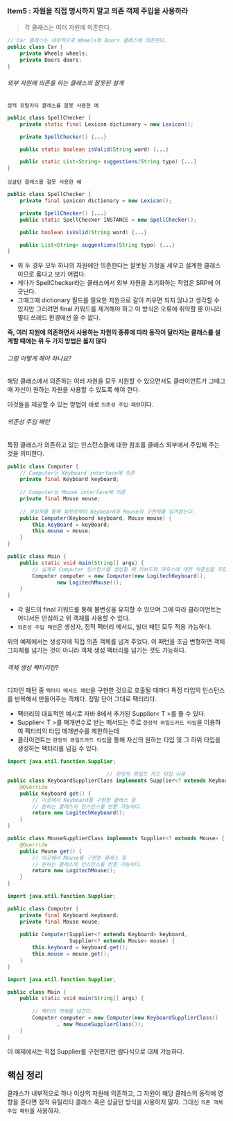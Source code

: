 ### Item5 : 자원을 직접 명시하지 말고 의존 객체 주입을 사용하라

> 각 클래스는 여러 자원에 의존한다.
```java
// Car 클래스는 내부적으로 Wheels와 Doors 클래스에 의존한다.
public class Car {
    private Wheels wheels;
    private Doors doors;
}
```

###### 외부 자원에 의존을 하는 클래스의 잘못된 설계
`정적 유틸리티 클래스를 잘못 사용한 예`
```java
public class SpellChecker {
    private static final Lexicon dictionary = new Lexicon();

    private SpellChecker() {...}

    public static boolean isValid(String word) {...}

    public static List<String> suggestions(String typo) {...}
}
```
`싱글턴 클래스를 잘못 사용한 예`
```java
public class SpellChecker {
    private final Lexicon dictionary = new Lexicon();

    private SpellChecker() {...}
    public static SpellChecker INSTANCE = new SpellChecker();

    public boolean isValid(String word) {...}

    public List<String> suggestions(String typo) {...}
}
```
- 위 두 경우 모두 하나의 자원에만 의존한다는 잘못된 가정을 세우고 설계한 클래스이므로 옳다고 보기 어렵다.
- 게다가 SpellChecker라는 클래스에서 외부 자원을 초기화하는 작업은 SRP에 어긋난다.
- 그때그때 dictionary 필드를 필요한 자원으로 갈아 끼우면 되지 않냐고 생각할 수 있지만 그러려면 final 키워드를 제거해야 하고 이 방식은
  오류에 취약할 뿐 아니라 멀티 쓰레드 환경에선 쓸 수 없다.

**즉, 여러 자원에 의존하면서 사용하는 자원의 종류에 따라 동작이 달라지는 클래스를 설계할 때에는 위 두 가지 방법은 옳지 않다**

###### 그럼 어떻게 해야 하나요?
해당 클래스에서 의존하는 여러 자원을 모두 지원할 수 있으면서도 클라이언트가 그때그때 자신이 원하는 자원을 사용할 수 있도록 해야 한다.

이것들을 제공할 수 있는 방법이 바로 `의존성 주입 패턴`이다.

###### 의존성 주입 패턴
특정 클래스가 의존하고 있는 인스턴스들에 대한 참조를 클래스 외부에서 주입해 주는 것을 의미한다.
```java
public class Computer {
    // Computer는 Keyboard interface에 의존
    private final Keyboard keyboard;
    
    // Computer는 Mouse interface에 의존
    private final Mouse mouse;
    
    // 생성자를 통해 외부로부터 Keyboard와 Mouse의 구현체를 넘겨받는다.
    public Computer(Keyboard keyboard, Mouse mouse) {
        this.keyBoard = keyBoard;
        this.mouse = mouse;
    }
}
```
```java
public class Main {
    public static void main(String[] args) {
        // 실제로 Computer 인스턴스를 생성할 때 키보드와 마우스에 대한 의존성을 주입한다.
        Computer computer = new Computer(new LogitechKeyboard(), 
                new LogitechMouse());
    }
}
```
- 각 필드의 final 키워드를 통해 불변성을 유지할 수 있으며 그에 따라 클라이언트는 어디서든 안심하고 위 객체를 사용할 수 있다.
- `의존성 주입 패턴`은 생성자, 정적 팩터리 메서드, 빌더 패턴 모두 적용 가능하다.

위의 예제에서는 생성자에 직접 의존 객체를 넘겨 주었다. 이 패턴을 조금 변형하면 객체 그자체를 넘기는 것이 아니라
객체 생성 팩터리를 넘기는 것도 가능하다.

###### 객체 생성 팩터리란?
디자인 패턴 중 `팩터리 메서드 패턴`을 구현한 것으로 호출될 때마다 특정 타입의 인스턴스를 반복해서 만들어주는 객체다.
정말 단어 그대로 팩터리다.

- 팩터리의 대표적인 예시로 자바 8에서 추가된 Supplier< T >를 들 수 있다.
- Supplier< T >를 매개변수로 받는 메서드는 주로 `한정적 와일드카드 타입`을 이용하여 팩터리의 타입 매개변수를 제한하는데
- 클라이언트는 `한정적 와일드카드 타입`을 통해 자신의 원하는 타입 및 그 하위 타입을 생성하는 팩터리를 넘길 수 있다.

```java
import java.util.function.Supplier;

                                // 한정적 와일드 카드 타입 사용
public class KeyboardSupplierClass implements Supplier<? extends Keyboard> { 
    @Override
    public Keyboard get() {
        // 이곳에서 Keyboard를 구현한 클래스 중 
        // 원하는 클래스의 인스턴스를 반환 가능하다.
        return new LogitechKeyboard();
    }
}

public class MouseSupplierClass implements Supplier<? extends Mouse> {
    @Override
    public Mouse get() {
        // 이곳에서 Mouse를 구현한 클래스 중 
        // 원하는 클래스의 인스턴스를 반환 가능하다.
        return new LogitechMouse();
    }
}
```
```java
import java.util.function.Supplier;

public class Computer {
    private final Keyboard keyboard;
    private final Mouse mouse;
    
    public Computer(Supplier<? extends Keyboard> keyboard, 
                    Supplier<? extends Mouse> mouse) {
        this.keyboard = keyboard.get();
        this.mouse = mouse.get();
    }
}
```
```java
import java.util.function.Supplier;

public class Main {
    public static void main(String[] args) {
        
        // 팩터리 객체를 넘긴다.
        Computer computer = new Computer(new KeyboardSupplierClass()
                , new MouseSupplierClass());
    }
}
```
이 예제에서는 직접 Supplier를 구현했지만 람다식으로 대체 가능하다.

## 핵심 정리
클래스가 내부적으로 하나 이상의 자원에 의존하고, 그 자원이 해당 클레스의 동작에 영향을 준다면
정적 유틸리티 클래스 혹은 싱글턴 방식을 사용하지 말자. 그대신 `의존 객체 주입 패턴`을 사용하자.